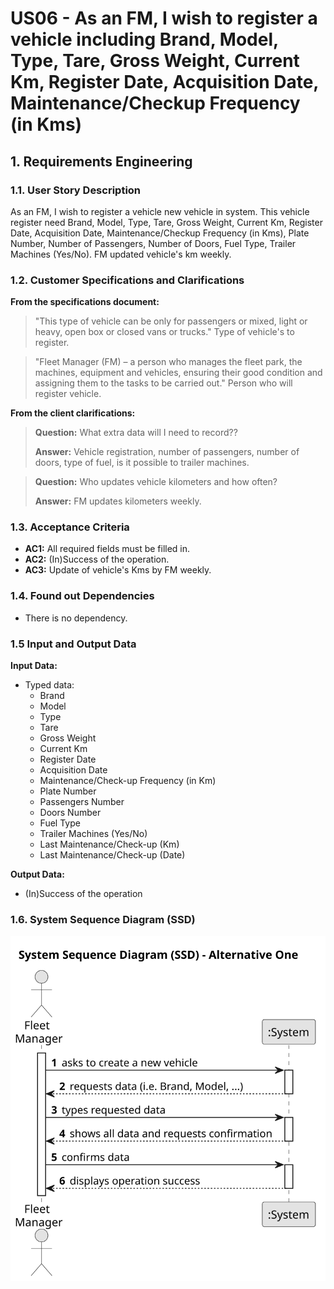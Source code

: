 # US06 -  As an FM, I wish to register a vehicle including Brand, Model, Type, Tare, Gross Weight, Current Km, Register Date, Acquisition Date, Maintenance/Checkup Frequency (in Kms)

## 1. Requirements Engineering

### 1.1. User Story Description

As an FM, I wish to register a vehicle new vehicle in system. This vehicle register need Brand, Model, Type, Tare, Gross Weight, Current Km, Register Date, Acquisition Date, Maintenance/Checkup Frequency (in Kms), Plate Number, Number of Passengers, Number of Doors, Fuel Type, Trailer Machines (Yes/No). FM updated vehicle's km weekly.

### 1.2. Customer Specifications and Clarifications 

**From the specifications document:**

>	"This type of vehicle can be only for passengers or mixed, light or heavy, open box or closed vans or trucks."
>   Type of vehicle's to register.

>   "Fleet Manager (FM) – a person who manages the fleet park, the machines, equipment and vehicles, ensuring their good condition and assigning them to the tasks to be carried out."
>   Person who will register vehicle.

**From the client clarifications:**

> **Question:** What extra data will I need to record??
>
> **Answer:** Vehicle registration, number of passengers, number of doors, type of fuel, is it possible to trailer machines.


> **Question:** Who updates vehicle kilometers and how often?
>
> **Answer:** FM updates kilometers weekly.

### 1.3. Acceptance Criteria

* **AC1:** All required fields must be filled in.
* **AC2:** (In)Success of the operation.
* **AC3:** Update of vehicle's Kms by FM weekly.

### 1.4. Found out Dependencies

* There is no dependency.

### 1.5 Input and Output Data

**Input Data:**

* Typed data:
    * Brand
    * Model
    * Type
    * Tare
    * Gross Weight
    * Current Km
    * Register Date
    * Acquisition Date
    * Maintenance/Check-up Frequency (in Km)
    * Plate Number
    * Passengers Number
    * Doors Number
    * Fuel Type
    * Trailer Machines (Yes/No)
    * Last Maintenance/Check-up (Km)
    * Last Maintenance/Check-up (Date)

**Output Data:**

* (In)Success of the operation

### 1.6. System Sequence Diagram (SSD)

![System Sequence Diagram - Alternative One](svg/us06-system-sequence-diagram-alternative-one.svg)